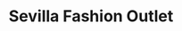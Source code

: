 ---
title: "Sevilla Fashion Outlet"
url: /san-jose-de-la-rinconada/sevilla-fashion-outlet/
shop: Einkaufszentrum
---
